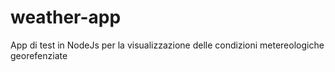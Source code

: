 # weather-app

App di test in NodeJs per la visualizzazione delle condizioni metereologiche georefenziate
